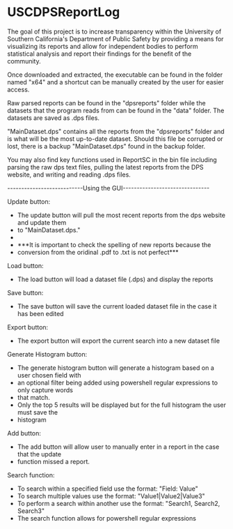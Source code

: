 # USCDPSReportLog
The goal of this project is to increase transparency within the 
University of Southern California's Department of Public Safety by providing a means
for visualizing its reports and allow for independent bodies to perform statistical
analysis and report their findings for the benefit of the community.

Once downloaded and extracted, the executable can be found in the folder named "x64"
and a shortcut can be manually created by the user for easier access. 

Raw parsed reports can be found in the "dpsreports" folder while the datasets that the 
program reads from can be found in the "data" folder. The datasets are saved as .dps 
files. 

"MainDataset.dps" contains all the reports from the "dpsreports" folder and is what will
be the most up-to-date dataset. Should this file be corrupted or lost, there is a backup
"MainDataset.dps" found in the backup folder. 

You may also find key functions used in ReportSC in the bin file including parsing 
the raw dps text files, pulling the latest reports from the DPS website, and writing and
reading .dps files. 

---------------------------Using the GUI-------------------------------

Update button:
- The update button will pull the most recent reports from the dps website and update them
- to "MainDataset.dps." 
-
- ***It is important to check the spelling of new reports because the 
- conversion from the oridinal .pdf to .txt is not perfect***

Load button:
- The load button will load a dataset file (.dps) and display the reports

Save button:
- The save button will save the current loaded dataset file in the case it has been edited

Export button:
- The export button will export the current search into a new dataset file

Generate Histogram button:
- The generate histogram button will generate a histogram based on a user chosen field with
- an optional filter being added using powershell regular expressions to only capture words 
- that match. 
- Only the top 5 results will be displayed but for the full histogram the user must save the
- histogram

Add button:
- The add button will allow user to manually enter in a report in the case that the update 
- function missed a report.

Search function:
- To search within a specified field use the format: "Field: Value"
- To search multiple values use the format: "Value1|Value2|Value3"
- To perform a search within another use the format: "Search1, Search2, Search3"
- The search function allows for powershell regular expressions